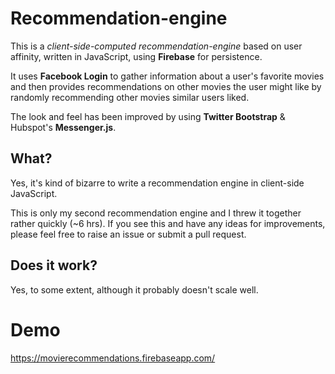 # Recommendation-engine

This is a *client-side-computed recommendation-engine* based on user affinity, written in JavaScript, using **Firebase** for persistence.

It uses **Facebook Login** to gather information about a user's favorite movies and then provides recommendations on other movies the user might like by randomly recommending other movies similar users liked.

The look and feel has been improved by using **Twitter Bootstrap** & Hubspot's **Messenger.js**.

## What?

Yes, it's kind of bizarre to write a recommendation engine in client-side JavaScript.

This is only my second recommendation engine and I threw it together rather quickly (~6 hrs). If you see this and have any ideas for improvements, please feel free to raise an issue or submit a pull request.

## Does it work?

Yes, to some extent, although it probably doesn't scale well.

# Demo

https://movierecommendations.firebaseapp.com/
